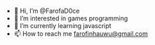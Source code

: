 - 👋 Hi, I’m @FarofaD0ce
- 👀 I’m interested in games programming
- 🌱 I’m currently learning javascript
- 📫 How to reach me farofinhauwu@gmail.com

<!---
FarofaD0ce/FarofaD0ce is a ✨ special ✨ repository because its `README.md` (this file) appears on your GitHub profile.
You can click the Preview link to take a look at your changes.
--->
